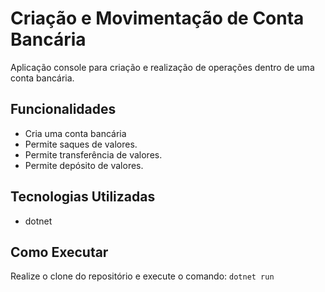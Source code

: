 # Criação e Movimentação de Conta Bancária

Aplicação console para criação e realização de operações dentro de uma conta bancária.

## Funcionalidades

- Cria uma conta bancária
- Permite saques de valores.
- Permite transferência de valores.
- Permite depósito de valores.

## Tecnologias Utilizadas

- dotnet

## Como Executar

Realize o clone do repositório e execute o comando: `dotnet run`